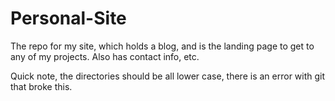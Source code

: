 # Personal-Site
The repo for my site, which holds a blog, and is the landing page to get to any of my projects. Also has contact info, etc.

Quick note, the directories should be all lower case, there is an error with git that broke this.
